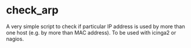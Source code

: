 # check_arp
A very simple script to check if particular IP address is used by more than one host (e.g. by more than MAC address). To be used with icinga2 or nagios.
